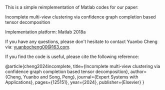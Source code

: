 
This is a simple reimplementation of Matlab codes for our paper:

Incomplete multi-view clustering via confidence graph completion based tensor decomposition

Implementation platform: Matlab 2018a

If you have any questions, please don't hesitate to contact Yuanbo Cheng via: yuanbocheng00@163.com.

If you find the code is useful, please cite the following reference:

@article{cheng2024incomplete,
  title={Incomplete multi-view clustering via confidence graph completion based tensor decomposition},
  author={Cheng, Yuanbo and Song, Peng},
  journal={Expert Systems with Applications},
  pages={125151},
  year={2024},
  publisher={Elsevier}
}

